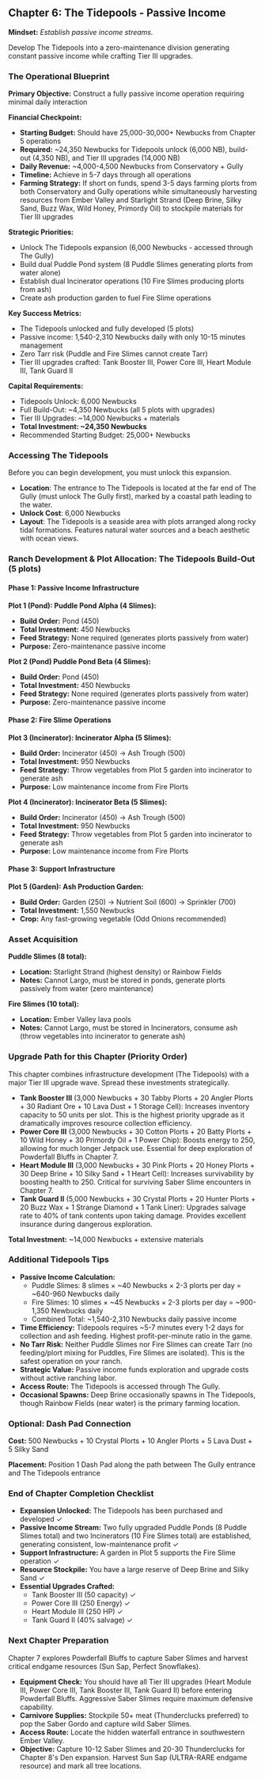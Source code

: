 ## Chapter 6: The Tidepools - Passive Income

**Mindset:** _Establish passive income streams._

Develop The Tidepools into a zero-maintenance division generating constant passive income while crafting Tier III upgrades.

### The Operational Blueprint

**Primary Objective:** Construct a fully passive income operation requiring minimal daily interaction

**Financial Checkpoint:**
- **Starting Budget:** Should have 25,000-30,000+ Newbucks from Chapter 5 operations
- **Required:** ~24,350 Newbucks for Tidepools unlock (6,000 NB), build-out (4,350 NB), and Tier III upgrades (14,000 NB)
- **Daily Revenue:** ~4,000-4,500 Newbucks from Conservatory + Gully
- **Timeline:** Achieve in 5-7 days through all operations
- **Farming Strategy:** If short on funds, spend 3-5 days farming plorts from both Conservatory and Gully operations while simultaneously harvesting resources from Ember Valley and Starlight Strand (Deep Brine, Silky Sand, Buzz Wax, Wild Honey, Primordy Oil) to stockpile materials for Tier III upgrades

**Strategic Priorities:**

- Unlock The Tidepools expansion (6,000 Newbucks - accessed through The Gully)
- Build dual Puddle Pond system (8 Puddle Slimes generating plorts from water alone)
- Establish dual Incinerator operations (10 Fire Slimes producing plorts from ash)
- Create ash production garden to fuel Fire Slime operations

**Key Success Metrics:**

- The Tidepools unlocked and fully developed (5 plots)
- Passive income: 1,540-2,310 Newbucks daily with only 10-15 minutes management
- Zero Tarr risk (Puddle and Fire Slimes cannot create Tarr)
- Tier III upgrades crafted: Tank Booster III, Power Core III, Heart Module III, Tank Guard II

**Capital Requirements:**

- Tidepools Unlock: 6,000 Newbucks
- Full Build-Out: ~4,350 Newbucks (all 5 plots with upgrades)
- Tier III Upgrades: ~14,000 Newbucks + materials
- **Total Investment: ~24,350 Newbucks**
- Recommended Starting Budget: 25,000+ Newbucks

### Accessing The Tidepools

Before you can begin development, you must unlock this expansion.

- **Location**: The entrance to The Tidepools is located at the far end of The Gully (must unlock The Gully first), marked by a coastal path leading to the water.
- **Unlock Cost**: 6,000 Newbucks
- **Layout**: The Tidepools is a seaside area with plots arranged along rocky tidal formations. Features natural water sources and a beach aesthetic with ocean views.

### Ranch Development & Plot Allocation: The Tidepools Build-Out (5 plots)

#### Phase 1: Passive Income Infrastructure

**Plot 1 (Pond): Puddle Pond Alpha (4 Slimes):**

- **Build Order:** Pond (450)
- **Total Investment:** 450 Newbucks
- **Feed Strategy:** None required (generates plorts passively from water)
- **Purpose:** Zero-maintenance passive income

**Plot 2 (Pond) Puddle Pond Beta (4 Slimes):**

- **Build Order:** Pond (450)
- **Total Investment:** 450 Newbucks
- **Feed Strategy:** None required (generates plorts passively from water)
- **Purpose:** Zero-maintenance passive income

#### Phase 2: Fire Slime Operations

**Plot 3 (Incinerator): Incinerator Alpha (5 Slimes):**

- **Build Order:** Incinerator (450) → Ash Trough (500)
- **Total Investment:** 950 Newbucks
- **Feed Strategy:** Throw vegetables from Plot 5 garden into incinerator to generate ash
- **Purpose:** Low maintenance income from Fire Plorts

**Plot 4 (Incinerator): Incinerator Beta (5 Slimes):**

- **Build Order:** Incinerator (450) → Ash Trough (500)
- **Total Investment:** 950 Newbucks
- **Feed Strategy:** Throw vegetables from Plot 5 garden into incinerator to generate ash
- **Purpose:** Low maintenance income from Fire Plorts

#### Phase 3: Support Infrastructure

**Plot 5 (Garden): Ash Production Garden:**

- **Build Order:** Garden (250) → Nutrient Soil (600) → Sprinkler (700)
- **Total Investment:** 1,550 Newbucks
- **Crop:** Any fast-growing vegetable (Odd Onions recommended)

### Asset Acquisition

**Puddle Slimes (8 total):**
- **Location:** Starlight Strand (highest density) or Rainbow Fields
- **Notes:** Cannot Largo, must be stored in ponds, generate plorts passively from water (zero maintenance)

**Fire Slimes (10 total):**
- **Location:** Ember Valley lava pools
- **Notes:** Cannot Largo, must be stored in Incinerators, consume ash (throw vegetables into incinerator to generate ash)

### Upgrade Path for this Chapter (Priority Order)

This chapter combines infrastructure development (The Tidepools) with a major Tier III upgrade wave. Spread these investments strategically.

- **Tank Booster III** (3,000 Newbucks + 30 Tabby Plorts + 20 Angler Plorts + 30 Radiant Ore + 10 Lava Dust + 1 Storage Cell): Increases inventory capacity to 50 units per slot. This is the highest priority upgrade as it dramatically improves resource collection efficiency.
- **Power Core III** (3,000 Newbucks + 30 Cotton Plorts + 20 Batty Plorts + 10 Wild Honey + 30 Primordy Oil + 1 Power Chip): Boosts energy to 250, allowing for much longer Jetpack use. Essential for deep exploration of Powderfall Bluffs in Chapter 7.
- **Heart Module III** (3,000 Newbucks + 30 Pink Plorts + 20 Honey Plorts + 30 Deep Brine + 10 Silky Sand + 1 Heart Cell): Increases survivability by boosting health to 250. Critical for surviving Saber Slime encounters in Chapter 7.
- **Tank Guard II** (5,000 Newbucks + 30 Crystal Plorts + 20 Hunter Plorts + 20 Buzz Wax + 1 Strange Diamond + 1 Tank Liner): Upgrades salvage rate to 40% of tank contents upon taking damage. Provides excellent insurance during dangerous exploration.

**Total Investment:** ~14,000 Newbucks + extensive materials

### Additional Tidepools Tips

- **Passive Income Calculation:**
  - Puddle Slimes: 8 slimes × ~40 Newbucks × 2-3 plorts per day = ~640-960 Newbucks daily
  - Fire Slimes: 10 slimes × ~45 Newbucks × 2-3 plorts per day = ~900-1,350 Newbucks daily
  - Combined Total: ~1,540-2,310 Newbucks daily passive income
- **Time Efficiency:** Tidepools requires ~5-7 minutes every 1-2 days for collection and ash feeding. Highest profit-per-minute ratio in the game.
- **No Tarr Risk:** Neither Puddle Slimes nor Fire Slimes can create Tarr (no feeding/plort mixing for Puddles, Fire Slimes are isolated). This is the safest operation on your ranch.
- **Strategic Value:** Passive income funds exploration and upgrade costs without active ranching labor.
- **Access Route:** The Tidepools is accessed through The Gully.
- **Occasional Spawns:** Deep Brine occasionally spawns in The Tidepools, though Rainbow Fields (near water) is the primary farming location.

### Optional: Dash Pad Connection

**Cost:** 500 Newbucks + 10 Crystal Plorts + 10 Angler Plorts + 5 Lava Dust + 5 Silky Sand

**Placement:** Position 1 Dash Pad along the path between The Gully entrance and The Tidepools entrance

### End of Chapter Completion Checklist

- **Expansion Unlocked:** The Tidepools has been purchased and developed ✓
- **Passive Income Stream:** Two fully upgraded Puddle Ponds (8 Puddle Slimes total) and two Incinerators (10 Fire Slimes total) are established, generating consistent, low-maintenance profit ✓
- **Support Infrastructure:** A garden in Plot 5 supports the Fire Slime operation ✓
- **Resource Stockpile:** You have a large reserve of Deep Brine and Silky Sand ✓
- **Essential Upgrades Crafted:**
  - Tank Booster III (50 capacity) ✓
  - Power Core III (250 Energy) ✓
  - Heart Module III (250 HP) ✓
  - Tank Guard II (40% salvage) ✓

### Next Chapter Preparation

Chapter 7 explores Powderfall Bluffs to capture Saber Slimes and harvest critical endgame resources (Sun Sap, Perfect Snowflakes).

- **Equipment Check:** You should have all Tier III upgrades (Heart Module III, Power Core III, Tank Booster III, Tank Guard II) before entering Powderfall Bluffs. Aggressive Saber Slimes require maximum defensive capability.
- **Carnivore Supplies:** Stockpile 50+ meat (Thunderclucks preferred) to pop the Saber Gordo and capture wild Saber Slimes.
- **Access Route:** Locate the hidden waterfall entrance in southwestern Ember Valley.
- **Objective:** Capture 10-12 Saber Slimes and 20-30 Thunderclucks for Chapter 8's Den expansion. Harvest Sun Sap (ULTRA-RARE endgame resource) and mark all tree locations.